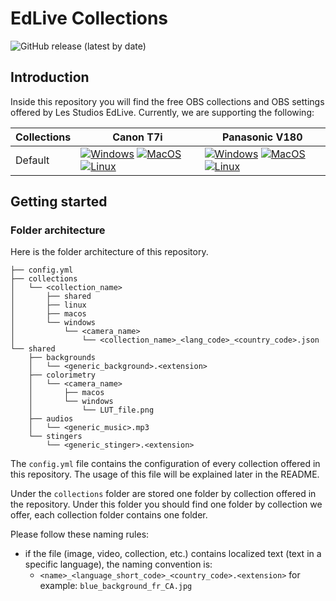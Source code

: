 # EdLive Collections

![GitHub release (latest by date)](https://img.shields.io/github/v/release/Les-Studios-EdLive/obs_collections?label=Latest%20version)

## Introduction

Inside this repository you will find the free OBS collections and OBS settings offered by Les Studios EdLive.
Currently, we are supporting the following:

| Collections | Canon T7i                                                                                                                                                                                                                                                                            | Panasonic V180                                                                                                                                                                                                                                                                        |
|-------------|--------------------------------------------------------------------------------------------------------------------------------------------------------------------------------------------------------------------------------------------------------------------------------------|---------------------------------------------------------------------------------------------------------------------------------------------------------------------------------------------------------------------------------------------------------------------------------------|
| Default     | [![Windows](https://img.shields.io/badge/Windows_10-not_supported-red.svg)](https://shields.io/) [![MacOS](https://img.shields.io/badge/MacOS-not_supported-red.svg)](https://shields.io/) [![Linux](https://img.shields.io/badge/Linux-not_supported-red.svg)](https://shields.io/) | [![Windows](https://img.shields.io/badge/Windows_10-supported-blue.svg)](https://shields.io/) [![MacOS](https://img.shields.io/badge/MacOS-soon_supported-orange.svg)](https://shields.io/) [![Linux](https://img.shields.io/badge/Linux-not_supported-red.svg)](https://shields.io/) |

## Getting started

### Folder architecture

Here is the folder architecture of this repository.
```
├── config.yml
├── collections
│   └── <collection_name>
│       ├── shared
│       ├── linux
│       ├── macos
│       └── windows
│           └── <camera_name>
│               └── <collection_name>_<lang_code>_<country_code>.json
└── shared
    ├── backgrounds
    │   └── <generic_background>.<extension>
    ├── colorimetry
    │   └── <camera_name>
    │       ├── macos
    │       └── windows
    │           └── LUT_file.png
    ├── audios
    │   └── <generic_music>.mp3
    └── stingers
        └── <generic_stinger>.<extension>
```

The `config.yml` file contains the configuration of every collection offered in this repository. The usage of this file
will be explained later in the README.

Under the `collections` folder are stored one folder by collection offered in the repository. Under this folder
you should find one folder by collection we offer, each collection folder contains one folder.

Please follow these naming rules:

- if the file (image, video, collection, etc.) contains localized text (text in a specific language), the naming convention is:
  - ``<name>_<language_short_code>_<country_code>.<extension>`` for example: `blue_background_fr_CA.jpg`
  
